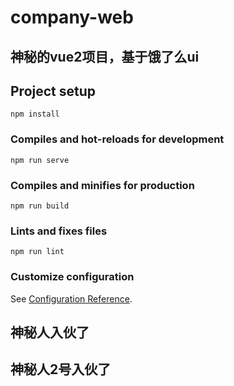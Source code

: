 # company-web

## 神秘的vue2项目，基于饿了么ui

## Project setup
```
npm install
```

### Compiles and hot-reloads for development
```
npm run serve
```

### Compiles and minifies for production
```
npm run build
```

### Lints and fixes files
```
npm run lint
```

### Customize configuration
See [Configuration Reference](https://cli.vuejs.org/config/).

## 神秘人入伙了

## 神秘人2号入伙了
